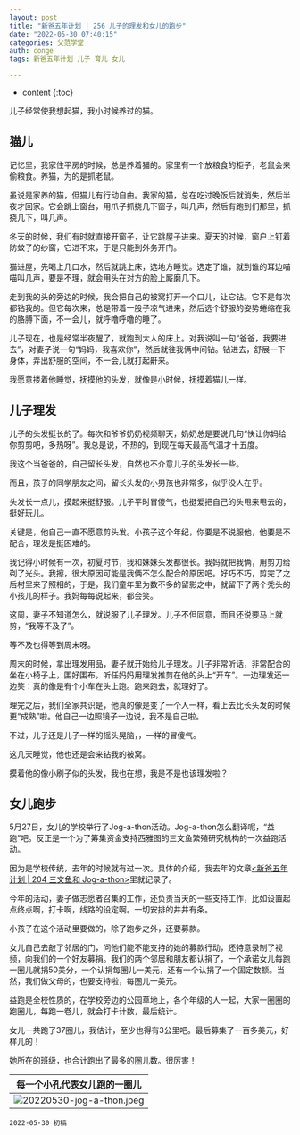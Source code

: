 ```yaml
---
layout: post
title: "新爸五年计划 | 256 儿子的理发和女儿的跑步"
date: "2022-05-30 07:40:15"
categories: 父范学堂
auth: conge
tags: 新爸五年计划 儿子 育儿 女儿

---
```

* content
{:toc}

儿子经常使我想起猫，我小时候养过的猫。




## 猫儿

记忆里，我家住平房的时候，总是养着猫的。家里有一个放粮食的柜子，老鼠会来偷粮食。养猫，为的是抓老鼠。

虽说是家养的猫，但猫儿有行动自由。我家的猫，总在吃过晚饭后就消失，然后半夜才回家。它会跳上窗台，用爪子抓挠几下窗子，叫几声，然后有跑到们那里，抓挠几下，叫几声。

冬天的时候，我们有时就直接开窗子，让它跳屋子进来。夏天的时候，窗户上钉着防蚊子的纱窗，它进不来，于是只能到外务开门。

猫进屋，先喝上几口水，然后就跳上床，选地方睡觉。选定了谁，就到谁的耳边喵喵叫几声，要是不理，就会用头在对方的脸上厮磨几下。

走到我的头的旁边的时候，我会把自己的被窝打开一个口儿，让它钻。它不是每次都钻我的。但它每次来，总是带着一股子凉气进来，然后选个舒服的姿势蜷缩在我的胳膊下面，不一会儿，就呼噜呼噜的睡了。

儿子现在，也是经常半夜醒了，就跑到大人的床上。对我说叫一句“爸爸，我要进去”，对妻子说一句“妈妈，我喜欢你”，然后就往我俩中间钻。钻进去，舒展一下身体，弄出舒服的空间，不一会儿就打起鼾来。

我愿意搂着他睡觉，抚摸他的头发，就像是小时候，抚摸着猫儿一样。

## 儿子理发

儿子的头发挺长的了。每次和爷爷奶奶视频聊天，奶奶总是要说几句“快让你妈给你剪剪吧，多热呀”。我总是说，不热的，到现在每天最高气温才十五度。

我这个当爸爸的，自己留长头发，自然也不介意儿子的头发长一些。

而且，孩子的同学朋友之间，留长头发的小男孩也非常多，似乎没人在乎。

头发长一点儿，摸起来挺舒服。儿子平时冒傻气，也挺爱把自己的头甩来甩去的，挺好玩儿。

关键是，他自己一直不愿意剪头发。小孩子这个年纪，你要是不说服他，他要是不配合，理发是挺困难的。

我记得小时候有一次，初夏时节，我和妹妹头发都很长。我妈就把我俩，用剪刀给剃了光头。我擦，很大原因可能是我俩不怎么配合的原因吧。好巧不巧，剪完了之后村里来了照相的，于是，我们童年里为数不多的留影之中，就留下了两个秃头的小孩儿的样子。我妈每每说起来，都会笑。

这周，妻子不知道怎么，就说服了儿子理发。儿子不但同意，而且还说要马上就剪，“我等不及了”。

等不及也得等到周末呀。

周末的时候，拿出理发用品，妻子就开始给儿子理发。儿子非常听话，非常配合的坐在小椅子上，围好围布，听任妈妈用理发推剪在他的头上“开车”。一边理发还一边笑：真的像是有个小车在头上跑。跑来跑去，就理好了。

理完之后，我们全家共识是，他真的像是变了一个人一样，看上去比长头发的时候更“成熟”啦。他自己一边照镜子一边说，我不是自己啦。

不过，儿子还是儿子一样的摇头晃脑，，一样的冒傻气。

这几天睡觉，他也还是会来钻我的被窝。

摸着他的像小刷子似的头发，我也在想，我是不是也该理发啦？

## 女儿跑步

5月27日，女儿的学校举行了Jog-a-thon活动。Jog-a-thon怎么翻译呢，“益跑”吧。反正是一个为了筹集资金支持西雅图的三文鱼繁殖研究机构的一次益跑活动。

因为是学校传统，去年的时候就有过一次。具体的介绍，我去年的文章[<新爸五年计划 | 204 三文鱼和 Jog-a-thon>](/2021/06/01/NewDaddy-jog-a-thon/)里就记录了。

今年的活动，妻子做志愿者召集的工作，还负责当天的一些支持工作，比如设置起点终点啊，打卡啊，线路的设定啊。一切安排的井井有条。

小孩子在这个活动里要做的，除了跑步之外，还要募款。

女儿自己去敲了邻居的门，问他们能不能支持的她的募款行动，还特意录制了视频，向我们的一个好友募捐。我们的两个邻居和朋友都认捐了，一个承诺女儿每跑一圈儿就捐50美分，一个认捐每圈儿一美元，还有一个认捐了一个固定数额。当然，我们做父母的，也要支持啦，每圈儿一美元。

益跑是全校性质的，在学校旁边的公园草地上，各个年级的人一起，大家一圈圈的跑圈儿，每跑一卷儿，就会打卡计数，最后统计。

女儿一共跑了37圈儿，我估计，至少也得有3公里吧。最后募集了一百多美元，好样儿的！

她所在的班级，也合计跑出了最多的圈儿数。很厉害！

|每一个小孔代表女儿跑的一圈儿|
|----|
| ![20220530-jog-a-thon.jpeg](https://s2.loli.net/2022/05/30/Z8pdhTS2qNQGbRs.jpg)|



```
2022-05-30 初稿
```
